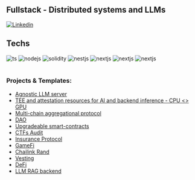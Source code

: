 ## Fullstack - Distributed systems and LLMs

[![Linkedin](https://img.shields.io/badge/LinkedIn-0077B5?style=for-the-badge&logo=linkedin&logoColor=white)](https://www.linkedin.com/in/bruno-laureano-dos-santos-97a782217/)

<!---
![Fraga GitHub stats](https://github-readme-stats.vercel.app/api?username=bruno353&show_icons=true&theme=dracula&count_private=true)
-->

## Techs

<div style="display: inline_block">
  <img align="center" alt="ts" src="https://img.shields.io/badge/TypeScript-007ACC?style=for-the-badge&logo=typescript&logoColor=white" />
  <img align="center" alt="nodejs" src="https://img.shields.io/badge/Node.js-43853D?style=for-the-badge&logo=node.js&logoColor=white" />
  <img align="center" alt="solidity" src="https://img.shields.io/badge/Solidity-e6e6e6?style=for-the-badge&logo=solidity&logoColor=black" />
  <img align="center" alt="nestjs" src="https://img.shields.io/badge/nestjs-E0234E?style=for-the-badge&logo=nestjs&logoColor=white" />
  <img align="center" alt="nextjs" src="https://img.shields.io/badge/next.js-000000?style=for-the-badge&logo=nextdotjs&logoColor=white" />
  <img align="center" alt="nextjs" src="https://img.shields.io/badge/Rust-000000?style=for-the-badge&logo=rust&logoColor=white" />
  <img align="center" alt="nextjs" src="https://img.shields.io/badge/Python-14354C?style=for-the-badge&logo=python&logoColor=white" />

</div><br/>

### Projects & Templates:
- [Agnostic LLM server](https://github.com/bruno353/agnostic-llm-api)<br/>
- [TEE and attestation resources for AI and backend inference - CPU <> GPU](https://github.com/Dooor-AI)<br/>
- [Multi-chain aggregational protocol](https://github.com/Accelar-labs)<br/>
- [DAO](https://github.com/bruno353/solidity-template/tree/main/DAO)<br/>
- [Upgradeable smart-contracts](https://github.com/bruno353/solidity-template/tree/main/UUPS)<br/>
- [CTFs Audit](https://github.com/bruno353/solidity-template/tree/main/CTFs/ethernautDAO)<br/>
- [Insurance Protocol](https://github.com/orgs/Once-DeFi-Insurance/repositories)<br/>
- [GameFi](https://github.com/bruno353/EthBuildQuest_FadingHope)<br/>
- [Chailink Rand](https://github.com/bruno353/solidity-template/blob/main/ERC721/NFTMinterRandChailink.sol)<br/>
- [Vesting](https://github.com/bruno353/solidity-template/blob/main/ERC20/VestingToken.sol)<br/>
- [DeFi](https://github.com/Scalable-DeFi/contracts)<br/>
- [LLM RAG backend](https://github.com/bruno353/voice-call-ai)<br/>


